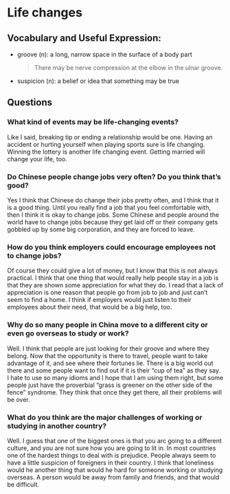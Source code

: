 # Life changes
## Vocabulary and Useful Expression: 
* groove (n): a long, narrow space in the surface of a body part
  > There may be nerve compression at the elbow in the ulnar groove.
* suspicion (n): a belief or idea that something may be true
## Questions
### What kind of events may be life-changing events? 
Like I said, breaking tip or ending a relationship would be one. Having an accident or hurting yourself when playing sports sure is life changing. Winning the lottery is another life changing event. Getting married will change your life, too.
### Do Chinese people change jobs very often? Do you think that’s good? 
Yes I think that Chinese do change their jobs pretty often, and I think that it is a good thing. Until you really find a job that you feel comfortable with, then I think it is okay to change jobs. Some Chinese and people around the world have to change jobs because they get laid off or their company gets gobbled up by some big corporation, and they are forced to leave.
### How do you think employers could encourage employees not to change jobs? 
Of course they could give a lot of money, but I know that this is not always practical. I think that one thing that would really help people stay in a job is that they are shown some appreciation for what they do. I read that a lack of appreciation is one reason that people go from job to job and just can’t seem to find a home. I think if employers would just listen to their employees about their need, that would be a big help, too.
### Why do so many people in China move to a different city or even go overseas to study or work? 
Well. I think that people are just looking for their groove and where they belong. Now that the opportunity is there to travel, people want to take advantage of it, and see where their fortunes lie. There is a big world out there and some people want to find out if it is their “cup of tea” as they say. I hate to use so many idioms and I hope that I am using them right, but some people just have the proverbial “grass is greener on the other side of the fence” syndrome. They think that once they get there, all their problems will be over.
### What do you think are the major challenges of working or studying in another country? 
Well. I guess that one of the biggest ones is that you arc going to a different culture, and you are not sure how you are going to lit in. In most countries one of the hardest things to deal with is prejudice. People always seem to have a little suspicion of foreigners in their country. I think that loneliness would he another thing that would he hard for someone working or studying overseas. A person would be away from family and friends, and that would be difficult.
